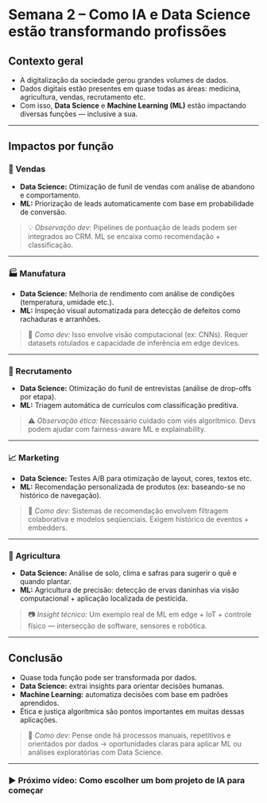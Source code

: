 # Semana 2 – Como IA e Data Science estão transformando profissões

## Contexto geral

- A digitalização da sociedade gerou grandes volumes de dados.
- Dados digitais estão presentes em quase todas as áreas: medicina, agricultura, vendas, recrutamento etc.
- Com isso, **Data Science** e **Machine Learning (ML)** estão impactando diversas funções — inclusive a sua.

---

## Impactos por função

### 🛒 Vendas

- **Data Science:** Otimização de funil de vendas com análise de abandono e comportamento.
- **ML:** Priorização de leads automaticamente com base em probabilidade de conversão.

> 💡 *Observação dev:* Pipelines de pontuação de leads podem ser integrados ao CRM. ML se encaixa como recomendação + classificação.

---

### 🏭 Manufatura

- **Data Science:** Melhoria de rendimento com análise de condições (temperatura, umidade etc.).
- **ML:** Inspeção visual automatizada para detecção de defeitos como rachaduras e arranhões.

> 🔧 *Como dev:* Isso envolve visão computacional (ex: CNNs). Requer datasets rotulados e capacidade de inferência em edge devices.

---

### 👥 Recrutamento

- **Data Science:** Otimização do funil de entrevistas (análise de drop-offs por etapa).
- **ML:** Triagem automática de currículos com classificação preditiva.

> ⚠️ *Observação ética:* Necessário cuidado com viés algorítmico. Devs podem ajudar com fairness-aware ML e explainability.

---

### 📈 Marketing

- **Data Science:** Testes A/B para otimização de layout, cores, textos etc.
- **ML:** Recomendação personalizada de produtos (ex: baseando-se no histórico de navegação).

> 🧠 *Como dev:* Sistemas de recomendação envolvem filtragem colaborativa e modelos seqüenciais. Exigem histórico de eventos + embedders.

---

### 🌱 Agricultura

- **Data Science:** Análise de solo, clima e safras para sugerir o quê e quando plantar.
- **ML:** Agricultura de precisão: detecção de ervas daninhas via visão computacional + aplicação localizada de pesticida.

> 📷 *Insight técnico:* Um exemplo real de ML em edge + IoT + controle físico — intersecção de software, sensores e robótica.

---

## Conclusão

- Quase toda função pode ser transformada por dados.
- **Data Science:** extrai insights para orientar decisões humanas.
- **Machine Learning:** automatiza decisões com base em padrões aprendidos.
- Ética e justiça algorítmica são pontos importantes em muitas dessas aplicações.

> 🚀 *Como dev:* Pense onde há processos manuais, repetitivos e orientados por dados → oportunidades claras para aplicar ML ou análises exploratórias com Data Science.

---

### ▶️ Próximo vídeo: Como escolher um bom projeto de IA para começar